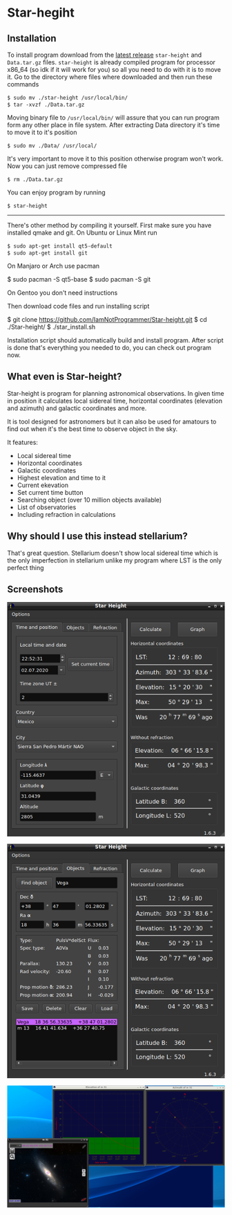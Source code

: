 # Star-hegiht


## Installation

To install program download from the [latest release](https://github.com/IamNotProgrammer/Star-height/releases) `star-height` and `Data.tar.gz` files. `star-height` is already compiled program for processor x86_64 (so idk if it will work for you) so all you need to do with it is to move it. Go to the directory where files where downloaded and then run these commands

    $ sudo mv ./star-height /usr/local/bin/
    $ tar -xvzf ./Data.tar.gz

Moving binary file to `/usr/local/bin/` will assure that you can run program form any other place in file system. After extracting Data directory it's time to move it to it's position

    $ sudo mv ./Data/ /usr/local/

It's very important to move it to this position otherwise program won't work. Now you can just remove compressed file

    $ rm ./Data.tar.gz

You can enjoy program by running

    $ star-height

***
There's other method by compiling it yourself. First make sure you have installed qmake and git. On Ubuntu or Linux Mint run

    $ sudo apt-get install qt5-default
    $ sudo apt-get install git

On Manjaro or Arch use pacman

   $ sudo pacman -S qt5-base
   $ sudo pacman -S git

On Gentoo you don't need instructions

Then download code files and run installing script

   $ git clone https://github.com/IamNotProgrammer/Star-height.git
   $ cd ./Star-height/
   $ ./star_install.sh 

Installation script should automatically build and install program. After script is done that's everything you needed to do, you can check out program now.

## What even is Star-height?

Star-height is program for planning astronomical observations.
In given time in position it calculates local sidereal time,
horizontal coordinates (elevation and azimuth) and galactic coordinates and more.

It is tool designed for astronomers but it can also be used for amatours to find out when it's the best time
to observe object in the sky.

It features:

* Local sidereal time
* Horizontal coordinates
* Galactic coordinates
* Highest elevation and time to it
* Current ekevation
* Set current time button
* Searching object (over 10 million objects available)
* List of observatories
* Including refraction in calculations

## Why should I use this instead stellarium?

That's great question. Stellarium doesn't show local sidereal time which is the only imperfection in stellarium unlike my program where LST is the only perfect thing

## Screenshots

 ![alt text](https://raw.githubusercontent.com/IamNotProgrammer/Star-height/master/screenshots/Screenshot_20200702_225316.png)
 
 
 ![alt text](https://raw.githubusercontent.com/IamNotProgrammer/Star-height/master/screenshots/Screenshot_20200702_230304.png)
 
 
 ![alt text](https://raw.githubusercontent.com/IamNotProgrammer/Star-height/master/screenshots/Screenshot_20200702_225617.png)
